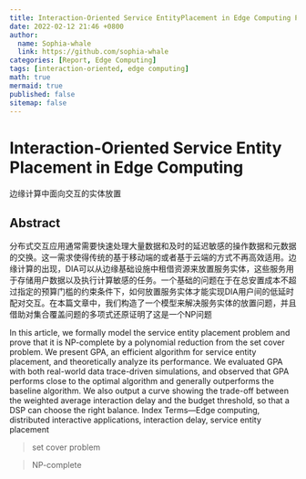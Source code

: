 ```yaml
---
title: Interaction-Oriented Service EntityPlacement in Edge Computing Placement in Edge Computing
date: 2022-02-12 21:46 +0800
author:
  name: Sophia-whale
  link: https://github.com/sophia-whale
categories: [Report, Edge Computing]
tags: [interaction-oriented, edge computing]
math: true
mermaid: true
published: false
sitemap: false
---
```


# Interaction-Oriented Service Entity Placement in Edge Computing

边缘计算中面向交互的实体放置

## Abstract

分布式交互应用通常需要快速处理大量数据和及时的延迟敏感的操作数据和元数据的交换。这一需求使得传统的基于移动端的或者基于云端的方式不再高效适用。边缘计算的出现，DIA可以从边缘基础设施中租借资源来放置服务实体，这些服务用于存储用户数据以及执行计算敏感的任务。一个基础的问题在于在总安置成本不超过指定的预算门槛的约束条件下，如何放置服务实体才能实现DIA用户间的低延时配对交互。在本篇文章中，我们构造了一个模型来解决服务实体的放置问题，并且借助对集合覆盖问题的多项式还原证明了这是一个NP问题

In this article, we formally model the service entity placement problem and prove that it is NP-complete by a polynomial reduction from the set cover problem. We present GPA, an efficient algorithm for service entity
placement, and theoretically analyze its performance. We evaluated GPA with both real-world data trace-driven simulations, and observed
that GPA performs close to the optimal algorithm and generally outperforms the baseline algorithm. We also output a curve showing the
trade-off between the weighted average interaction delay and the budget threshold, so that a DSP can choose the right balance.
Index Terms—Edge computing, distributed interactive applications, interaction delay, service entity placement

> set cover problem

> NP-complete
